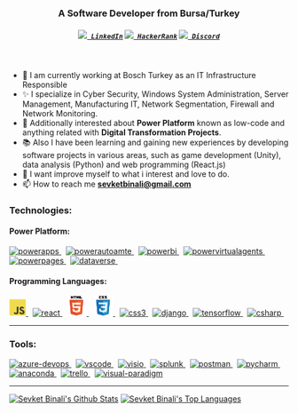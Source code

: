 <h3 align="center">A Software Developer from Bursa/Turkey</h3>


<p>
 <h5 align="center">
    <code><a href="https://www.linkedin.com/in/sevketbinali/" title="LinkedIn Profile"><img width="22" src="https://cdn-icons-png.flaticon.com/512/174/174857.png"> LinkedIn</a></code>
    <code><a href="https://www.hackerrank.com/sevketbinali" title="HackerRank Profile"><img width="22" src="https://upload.wikimedia.org/wikipedia/commons/4/40/HackerRank_Icon-1000px.png"> HackerRank</a></code>
    <code><a href="https://discordapp.com/users/244782017005355009" title="Discord"><img width="18" src="https://encrypted-tbn0.gstatic.com/images?q=tbn:ANd9GcRYD2KmDY8FGrhzPHU81Md1cpwpUurLQiXRR7ezVPx3uRG51IFrUaQ1-SDi6Yd1nxIGie4&usqp=CAU"> Discord</a></code>

  </h5>
  <br>
  
- 🔬 I am currently working at Bosch Turkey as an IT Infrastructure Responsible
- ✨ I specialize in Cyber Security, Windows System Administration, Server Management, Manufacturing IT, Network Segmentation, Firewall and Network Monitoring.
- 🤖 Additionally interested about **Power Platform** known as low-code and anything related with **Digital Transformation Projects**.
- 📚 Also I have been learning and gaining new experiences by developing software projects in various areas, such as game development (Unity), data analysis (Python) and web programming (React.js)
- 🦾 I want improve myself to what i interest and love to do.
- 📫 How to reach me **sevketbinali@gmail.com**
  

<h3 align="left">Technologies:</h3>
<p align="left"> 
<h4 align="left">Power Platform:</h4>
<a>
 <a href="https://powerapps.microsoft.com/tr-tr/" target="_blank" rel=”noopener”> <img src="https://raw.githubusercontent.com/microsoft/PowerBI-Icons/a3ca9ab3f109ea86b3f48844c0a8666073176af2/SVG/Power-Apps-Colored.svg" alt="powerapps" width="30" height="30"/> </a> &nbsp;
 <a href="https://powerautomate.microsoft.com/tr-tr/" target="_blank" rel=”noopener”> <img src="https://raw.githubusercontent.com/microsoft/PowerBI-Icons/a3ca9ab3f109ea86b3f48844c0a8666073176af2/SVG/Power-Automate-Colored.svg" alt="powerautoamte" width="30" height="30"/> </a> &nbsp;
 <a href="https://powerbi.microsoft.com/tr-tr/" target="_blank" rel=”noopener”> <img src="https://raw.githubusercontent.com/microsoft/PowerBI-Icons/a3ca9ab3f109ea86b3f48844c0a8666073176af2/SVG/Power-BI.svg" alt="powerbi" width="30" height="30"/> </a> &nbsp;
 <a href="https://powervirtualagents.microsoft.com/en-us/" target="_blank" rel=”noopener”> <img src="https://raw.githubusercontent.com/microsoft/PowerBI-Icons/a3ca9ab3f109ea86b3f48844c0a8666073176af2/SVG/Power-Virtual-Agents-Colored.svg" alt="powervirtualagents" width="30" height="30"/> </a> &nbsp;
 <a href="https://powerpages.microsoft.com/tr-tr/" target="_blank" rel=”noopener”> <img src="https://raw.githubusercontent.com/microsoft/PowerBI-Icons/a3ca9ab3f109ea86b3f48844c0a8666073176af2/SVG/Power-Pages.svg" alt="powerpages" width="30" height="30"/> </a> &nbsp;
 <a href="https://powerplatform.microsoft.com/tr-tr/dataverse/" target="_blank" rel=”noopener”> <img src="https://raw.githubusercontent.com/microsoft/PowerBI-Icons/a3ca9ab3f109ea86b3f48844c0a8666073176af2/SVG/Dataverse-Colored.svg" alt="dataverse" width="30" height="30"/> </a> &nbsp;
 
 <h4 align="left">Programming Languages:</h4>
 <a href="https://developer.mozilla.org/en-US/docs/Web/JavaScript" target="_blank" rel=”noopener”> <img src="https://raw.githubusercontent.com/devicons/devicon/master/icons/javascript/javascript-original.svg" alt="javascript" width="30" height="30"/> </a> &nbsp;
 <a href="https://reactjs.org/" target="_blank" rel=”noopener”> <img src="https://upload.wikimedia.org/wikipedia/commons/thumb/4/47/React.svg/1200px-React.svg.png" alt="react" width="33" height="30"/> </a> &nbsp;
 <a href="https://www.w3.org/html/" target="_blank" rel=”noopener”> <img src="https://raw.githubusercontent.com/devicons/devicon/master/icons/html5/html5-original-wordmark.svg" alt="html5" width="36" height="36"/> </a>  &nbsp;
 <a href="https://www.w3schools.com/css/" target="_blank" rel=”noopener”> <img src="https://raw.githubusercontent.com/devicons/devicon/master/icons/css3/css3-original-wordmark.svg" alt="css3" width="36" height="36"/> </a> &nbsp;
 <a href="https://www.python.org" target="_blank" rel=”noopener”> <img src="https://upload.wikimedia.org/wikipedia/commons/c/c3/Python-logo-notext.svg" alt="css3" width="31" height="31"/> </a> &nbsp;
 <a href="https://www.djangoproject.com" target="_blank" rel=”noopener”> <img src="https://raw.githubusercontent.com/bwks/vendor-icons-svg/702f2ac88acc71759ce623bc5000a596195e9db3/django.svg" alt="django" width="31" height="31"/> </a> &nbsp;
 <a href="https://www.tensorflow.org" target="_blank" rel=”noopener”> <img src="https://seeklogo.com/images/T/tensorflow-logo-02FCED4F98-seeklogo.com.png" alt="tensorflow" width="31" height="31"/> </a> &nbsp;
 <a href="https://docs.microsoft.com/en-us/dotnet/csharp/" target="_blank" rel=”noopener”> <img src="https://seeklogo.com/images/C/c-sharp-c-logo-02F17714BA-seeklogo.com.png" alt="csharp" width="27" height="30"/> </a> &nbsp;
</a>
<hr>
<h3 align="left">Tools:</h3>
<a>
 <a href="https://azure.microsoft.com/en-us/products/devops" target="_blank" rel=”noopener”> <img src="https://www.svgrepo.com/show/448271/azure-devops.svg" alt="azure-devops" width="34" height="31"/> </a> &nbsp;
 <a href="https://code.visualstudio.com/" target="_blank" rel=”noopener”> <img src="https://upload.wikimedia.org/wikipedia/commons/thumb/9/9a/Visual_Studio_Code_1.35_icon.svg/1024px-Visual_Studio_Code_1.35_icon.svg.png" alt="vscode" width="30" height="30"/> </a> &nbsp;
 <a href="https://www.microsoft.com/tr-tr/microsoft-365/visio/flowchart-software" target="_blank" rel=”noopener”> <img src="https://upload.wikimedia.org/wikipedia/commons/6/64/Microsoft_Office_Visio_%282019%29.svg" alt="visio" width="30" height="30"/> </a>   &nbsp; 
 <a href="https://https://www.splunk.com" target="_blank" rel=”noopener”> <img src="https://www.splunk.com/content/dam/splunk2/images/2020-splunk-planet.svg" alt="splunk" width="34" height="31"/> </a> &nbsp; 
 <a href="https://postman.com" target="_blank" rel=”noopener”> <img src="https://www.vectorlogo.zone/logos/getpostman/getpostman-icon.svg" alt="postman" width="30" height="30"/> </a> &nbsp;
 <a href="https://www.jetbrains.com/pycharm/" target="_blank" rel=”noopener”> <img src="https://resources.jetbrains.com/storage/products/pycharm/img/meta/pycharm_logo_300x300.png" alt="pycharm" width="30" height="30"/> </a>  &nbsp;
 <a href="https://anaconda.org/" target="_blank" rel=”noopener”> <img src="https://www.clipartmax.com/png/full/349-3490136_anaconda-icon-anaconda-python-icon.png" alt="anaconda" width="30" height="30"/> </a>   &nbsp; 
 <a href="https://trello.com/en" target="_blank" rel=”noopener”> <img src="https://cdn.iconscout.com/icon/free/png-512/trello-6-569395.png" alt="trello" width="34" height="34"/> </a> &nbsp; 
 <a href="https://www.visual-paradigm.com" target="_blank" rel=”noopener”> <img src="https://forums.visual-paradigm.com/uploads/default/original/2X/6/6d10753eda994cb828d6d182304d2c9929ae85c1.png" alt="visual-paradigm" width="32" height="32"/> </a> 
</a> <hr> 

 <a href="https://github.com/sevketbinali/github-readme-stats"><img alt="Sevket Binali's Github Stats" src="https://denvercoder1-github-readme-stats.vercel.app/api/?username=sevketbinali&show_icons=true&include_all_commits=true&count_private=true&hide=issues&theme=react&include_all_commits=true&hide_border=true&bg_color=1F222E&title_color=F85D7F&icon_color=F8D866" height="150px"/></a>
  <a href="https://github.com/sevketbinali/github-readme-stats"><img alt="Sevket Binali's Top Languages" src="https://github-readme-stats.vercel.app/api/top-langs/?username=sevketbinali&langs_count=8&layout=compact&theme=react&hide_border=true&bg_color=1F222E&title_color=F85D7F&icon_color=F8D866&&hide=shaderlab" height="150px"/></a>
